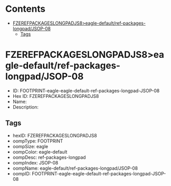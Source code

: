 



Contents
========

* [FZEREFPACKAGESLONGPADJS8>eagle-default/ref-packages-longpad/JSOP-08](#fzerefpackageslongpadjs8eagle-defaultref-packages-longpadjsop-08)
	* [Tags](#tags)

# FZEREFPACKAGESLONGPADJS8>eagle-default/ref-packages-longpad/JSOP-08

- ID: FOOTPRINT-eagle-eagle-default-ref-packages-longpad-JSOP-08
- Hex ID: FZEREFPACKAGESLONGPADJS8
- Name: 
- Description: 

## Tags

- hexID: FZEREFPACKAGESLONGPADJS8
- oompType: FOOTPRINT
- oompSize: eagle
- oompColor: eagle-default
- oompDesc: ref-packages-longpad
- oompIndex: JSOP-08
- oompName: eagle-default/ref-packages-longpad/JSOP-08
- oompID: FOOTPRINT-eagle-eagle-default-ref-packages-longpad-JSOP-08
